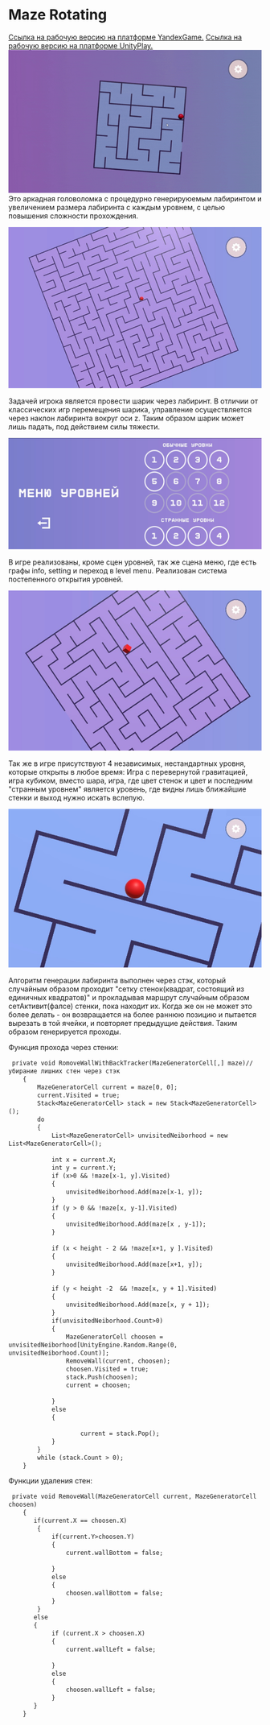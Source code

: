 #         Maze Rotating

[Ссылка на рабочую версию на платформе YandexGame.](https://yandex.ru/games/app/223428?lang=ru)
[Ссылка на рабочую версию на платформе UnityPlay.](https://play.unity.com/mg/other/testbuild_0_0_1)
![Уровень 5](/README_Additional_materials/ezgif.com-optimize.gif) 
Это аркадная головоломка с процедурно генерируюемым лабиринтом и увеличением размера лабиринта с каждым уровнем, с целью повышения сложности прохождения.

![Уровень 10](/README_Additional_materials/MazeRotateLevel10.jpg)

Задачей игрока является провести шарик через лабиринт. В отличии от классических игр перемещения шарика, управление осуществляется через наклон лабиринта вокруг оси z. Таким образом шарик может лишь падать, под действием силы тяжести.

![Уровень 5](/README_Additional_materials/menu.jpg)

В игре реализованы, кроме сцен уровней, так же сцена меню, где есть графы info, setting и переход в level menu. Реализован система постепенного открытия уровней. 

![Уровень 5](/README_Additional_materials/cube.jpg) 

Так же в игре присутствуют 4 независимых, нестандартных уровня, которые открыты в любое время: Игра с перевернутой гравитацией, игра кубиком, вместо шара, игра, где цвет стенок и цвет и последним "странным уровнем" является уровень, где видны лишь ближайшие стенки и выход нужно искать вслепую.

![Уровень 5](/README_Additional_materials/crazyCamera.jpg) 

Алгоритм генерации лабиринта выполнен через стэк, который случайным образом проходит "сетку стенок(квадрат, состоящий из единичных квадратов)" и прокладывая маршрут случайным образом сетАктивит(фалсе) стенки, пока находит их. Когда же он не может это более делать - он возвращается на более раннюю позицию и пытается вырезать в той ячейки, и повторяет предыдущие действия. Таким образом генерируется проходы.

Функция прохода через стенки:
```
 private void RomoveWallWithBackTracker(MazeGeneratorCell[,] maze)//убирание лишних стен через стэк
    {
        MazeGeneratorCell current = maze[0, 0];
        current.Visited = true;
        Stack<MazeGeneratorCell> stack = new Stack<MazeGeneratorCell>();
        do
        {
            List<MazeGeneratorCell> unvisitedNeiborhood = new List<MazeGeneratorCell>();

            int x = current.X;
            int y = current.Y;
            if (x>0 && !maze[x-1, y].Visited)
            {
                unvisitedNeiborhood.Add(maze[x-1, y]);
            }
            if (y > 0 && !maze[x, y-1].Visited)
            {
                unvisitedNeiborhood.Add(maze[x , y-1]);
            }

            if (x < height - 2 && !maze[x+1, y ].Visited)
            {
                unvisitedNeiborhood.Add(maze[x+1, y]);
            }

            if (y < height -2  && !maze[x, y + 1].Visited)
            {
                unvisitedNeiborhood.Add(maze[x, y + 1]);
            }
            if(unvisitedNeiborhood.Count>0)
            {
                MazeGeneratorCell choosen = unvisitedNeiborhood[UnityEngine.Random.Range(0, unvisitedNeiborhood.Count)];
                RemoveWall(current, choosen);
                choosen.Visited = true;
                stack.Push(choosen);
                current = choosen;

            }
            else
            {
                
                    current = stack.Pop();
            }
        }
        while (stack.Count > 0);
    }
```
Функции удаления стен:
```
 private void RemoveWall(MazeGeneratorCell current, MazeGeneratorCell choosen)
    {
       if(current.X == choosen.X)
        {
            if(current.Y>choosen.Y)
            {
                current.wallBottom = false;
               
            }
            else
            {
                choosen.wallBottom = false;
            }
        }
       else
       {
            if (current.X > choosen.X)
            {
                current.wallLeft = false;

            }
            else
            {
                choosen.wallLeft = false;
            }
       }
    }
```